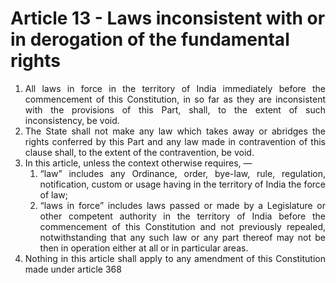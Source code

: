 # Article 13 - Laws inconsistent with or in derogation of the fundamental rights

1.	<div style="text-align: justify">All laws in force in the territory of India immediately before the commencement of this Constitution, in so far as they are inconsistent with the provisions of this Part, shall, to the extent of such inconsistency, be void.</div>
2.	<div style="text-align: justify">The State shall not make any law which takes away or abridges the rights conferred by this Part and any law made in contravention of this clause shall, to the extent of the contravention, be void.</div>
3.	In this article, unless the context otherwise requires, —
    1.	<div style="text-align: justify">“law” includes any Ordinance, order, bye-law, rule, regulation, notification, custom or usage having in the territory of India the force of law;</div>
    2.	<div style="text-align: justify">“laws in force” includes laws passed or made by a Legislature or other competent authority in the territory of India before the commencement of this Constitution and not previously repealed, notwithstanding that any such law or any part thereof may not be then in operation either at all or in particular areas.</div>
4.	<div style="text-align: justify">Nothing in this article shall apply to any amendment of this Constitution made under article 368</div>
